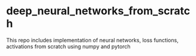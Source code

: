 # deep_neural_networks_from_scratch
This repo includes implementation of neural networks, loss functions, activations from scratch using numpy and pytorch 
